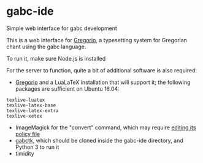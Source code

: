 # gabc-ide
Simple web interface for gabc development

This is a web interface for [Gregorio](http://gregorio-project.github.io/index.html), a typesetting system for Gregorian chant using the gabc language. 

To run it, make sure Node.js is installed

For the server to function, quite a bit of additional software is also required: 
* [Gregorio](http://gregorio-project.github.io/installation.html) and a LuaLaTeX installation that will support it; the following packages are sufficient on Ubuntu 16.04: 
```
texlive-luatex
texlive-latex-base
texlive-latex-extra
texlive-xetex
```
* ImageMagick for the "convert" command, which may require [editing its policy file](https://stackoverflow.com/questions/52861946/imagemagick-not-authorized-to-convert-pdf-to-an-image)
* [gabctk](https://github.com/jperon/gabctk), which should be cloned inside the gabc-ide directory, and Python 3 to run it
* timidity

